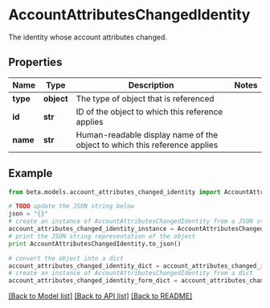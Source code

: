 # AccountAttributesChangedIdentity

The identity whose account attributes changed.

## Properties
Name | Type | Description | Notes
------------ | ------------- | ------------- | -------------
**type** | **object** | The type of object that is referenced | 
**id** | **str** | ID of the object to which this reference applies | 
**name** | **str** | Human-readable display name of the object to which this reference applies | 

## Example

```python
from beta.models.account_attributes_changed_identity import AccountAttributesChangedIdentity

# TODO update the JSON string below
json = "{}"
# create an instance of AccountAttributesChangedIdentity from a JSON string
account_attributes_changed_identity_instance = AccountAttributesChangedIdentity.from_json(json)
# print the JSON string representation of the object
print AccountAttributesChangedIdentity.to_json()

# convert the object into a dict
account_attributes_changed_identity_dict = account_attributes_changed_identity_instance.to_dict()
# create an instance of AccountAttributesChangedIdentity from a dict
account_attributes_changed_identity_form_dict = account_attributes_changed_identity.from_dict(account_attributes_changed_identity_dict)
```
[[Back to Model list]](../README.md#documentation-for-models) [[Back to API list]](../README.md#documentation-for-api-endpoints) [[Back to README]](../README.md)


